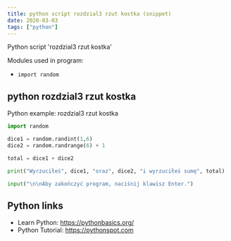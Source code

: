 ```yaml
---
title: python script rozdzial3 rzut kostka (snippet)
date: 2020-03-03
tags: ["python"]
---
```

Python script 'rozdzial3 rzut kostka'


Modules used in program: 
* `import random`

## python rozdzial3 rzut kostka

Python example: rozdzial3 rzut kostka

```python
import random

dice1 = random.randint(1,6)
dice2 = random.randrange(6) + 1

total = dice1 + dice2

print("Wyrzuciłeś", dice1, "oraz", dice2, "i wyrzuciłeś sumę", total)

input("\n\nAby zakończyć program, naciśnij klawisz Enter.")

```

## Python links

- Learn Python: https://pythonbasics.org/
- Python Tutorial: https://pythonspot.com

